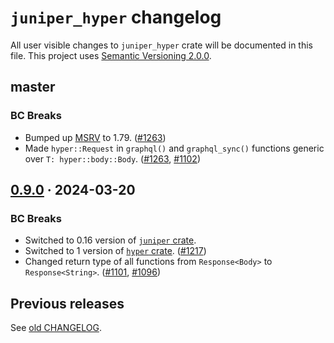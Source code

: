 `juniper_hyper` changelog
=========================

All user visible changes to `juniper_hyper` crate will be documented in this file. This project uses [Semantic Versioning 2.0.0].




## master

### BC Breaks

- Bumped up [MSRV] to 1.79. ([#1263])
- Made `hyper::Request` in `graphql()` and `graphql_sync()` functions generic over `T: hyper::body::Body`. ([#1263], [#1102])

[#1102]: /../../issues/1102
[#1263]: /../../pull/1263




## [0.9.0] · 2024-03-20
[0.9.0]: /../../tree/juniper_hyper-v0.9.0/juniper_hyper

### BC Breaks

- Switched to 0.16 version of [`juniper` crate].
- Switched to 1 version of [`hyper` crate]. ([#1217])
- Changed return type of all functions from `Response<Body>` to `Response<String>`. ([#1101], [#1096])

[#1096]: /../../issues/1096
[#1101]: /../../pull/1101
[#1217]: /../../pull/1217




## Previous releases

See [old CHANGELOG](/../../blob/juniper_hyper-v0.8.0/juniper_hyper/CHANGELOG.md).




[`juniper` crate]: https://docs.rs/juniper
[`hyper` crate]: https://docs.rs/hyper
[MSRV]: https://doc.rust-lang.org/cargo/reference/manifest.html#the-rust-version-field
[Semantic Versioning 2.0.0]: https://semver.org
